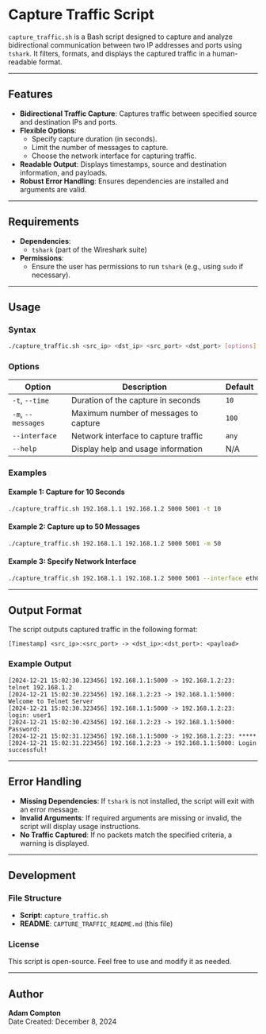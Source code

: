 
# Capture Traffic Script

`capture_traffic.sh` is a Bash script designed to capture and analyze bidirectional communication between two IP addresses and ports using `tshark`. It filters, formats, and displays the captured traffic in a human-readable format.

---

## Features

- **Bidirectional Traffic Capture**: Captures traffic between specified source and destination IPs and ports.
- **Flexible Options**:
  - Specify capture duration (in seconds).
  - Limit the number of messages to capture.
  - Choose the network interface for capturing traffic.
- **Readable Output**: Displays timestamps, source and destination information, and payloads.
- **Robust Error Handling**: Ensures dependencies are installed and arguments are valid.

---

## Requirements

- **Dependencies**:
  - `tshark` (part of the Wireshark suite)
- **Permissions**:
  - Ensure the user has permissions to run `tshark` (e.g., using `sudo` if necessary).

---

## Usage

### Syntax

```bash
./capture_traffic.sh <src_ip> <dst_ip> <src_port> <dst_port> [options]
```

### Options

| Option            | Description                                         | Default          |
|-------------------|-----------------------------------------------------|------------------|
| `-t`, `--time`    | Duration of the capture in seconds                  | `10`             |
| `-m`, `--messages`| Maximum number of messages to capture               | `100`            |
| `--interface`     | Network interface to capture traffic                | `any`            |
| `--help`          | Display help and usage information                  | N/A              |

### Examples

#### Example 1: Capture for 10 Seconds
```bash
./capture_traffic.sh 192.168.1.1 192.168.1.2 5000 5001 -t 10
```

#### Example 2: Capture up to 50 Messages
```bash
./capture_traffic.sh 192.168.1.1 192.168.1.2 5000 5001 -m 50
```

#### Example 3: Specify Network Interface
```bash
./capture_traffic.sh 192.168.1.1 192.168.1.2 5000 5001 --interface eth0
```

---

## Output Format

The script outputs captured traffic in the following format:

```
[Timestamp] <src_ip>:<src_port> -> <dst_ip>:<dst_port>: <payload>
```

### Example Output

```plaintext
[2024-12-21 15:02:30.123456] 192.168.1.1:5000 -> 192.168.1.2:23: telnet 192.168.1.2
[2024-12-21 15:02:30.223456] 192.168.1.2:23 -> 192.168.1.1:5000: Welcome to Telnet Server
[2024-12-21 15:02:30.323456] 192.168.1.1:5000 -> 192.168.1.2:23: login: user1
[2024-12-21 15:02:30.423456] 192.168.1.2:23 -> 192.168.1.1:5000: Password:
[2024-12-21 15:02:31.123456] 192.168.1.1:5000 -> 192.168.1.2:23: *****
[2024-12-21 15:02:31.223456] 192.168.1.2:23 -> 192.168.1.1:5000: Login successful!
```

---

## Error Handling

- **Missing Dependencies**: If `tshark` is not installed, the script will exit with an error message.
- **Invalid Arguments**: If required arguments are missing or invalid, the script will display usage instructions.
- **No Traffic Captured**: If no packets match the specified criteria, a warning is displayed.

---

## Development

### File Structure

- **Script**: `capture_traffic.sh`
- **README**: `CAPTURE_TRAFFIC_README.md` (this file)

### License

This script is open-source. Feel free to use and modify it as needed.

---

## Author

**Adam Compton**  
Date Created: December 8, 2024
